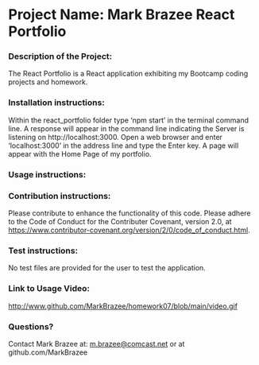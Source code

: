 
# Project Name: Mark Brazee React Portfolio

### Description of the Project: 

The React Portfolio is a React application exhibiting my Bootcamp coding projects and homework.

### Installation instructions: 

Within the react_portfolio folder type ‘npm start’ in the terminal command line. A response will appear in the command line indicating the Server is listening on http://localhost:3000. Open a web browser and enter ‘localhost:3000’ in the address line and type the Enter key. A page will appear with the Home Page of my portfolio. 

### Usage instructions: 



### Contribution instructions: 

Please contribute to enhance the functionality of this code. Please adhere to the Code of Conduct for the Contributer Covenant, version 2.0, at https://www.contributor-covenant.org/version/2/0/code_of_conduct.html.

### Test instructions: 

No test files are provided for the user to test the application.

### Link to Usage Video:

http://www.github.com/MarkBrazee/homework07/blob/main/video.gif

### Questions? 

Contact Mark Brazee at: m.brazee@comcast.net or at github.com/MarkBrazee

